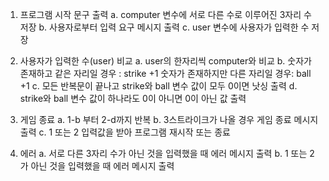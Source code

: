 1. 프로그램 시작 문구 출력
   a. computer 변수에 서로 다른 수로 이루어진 3자리 수 저장
   b. 사용자로부터 입력 요구 메시지 출력
   c. user 변수에 사용자가 입력한 수 저장
   
3. 사용자가 입력한 수(user) 비교
    a. user의 한자리씩 computer와 비교
    b. 숫자가 존재하고 같은 자리일 경우 : strike +1
       숫자가 존재하지만 다른 자리일 경우: ball +1
    c. 모든 반복문이 끝나고 strike와 ball 변수 값이 모두 0이면 낫싱 출력
    d. strike와 ball 변수 값이 하나라도 0이 아니면 0이 아닌 값 출력
   
5. 게임 종료
    a. 1-b 부터 2-d까지 반복
    b. 3스트라이크가 나올 경우 게임 종료 메시지 출력
    c. 1 또는 2 입력값을 받아 프로그램 재시작 또는 종료
   
7. 에러
    a. 서로 다른 3자리 수가 아닌 것을 입력했을 때 에러 메시지 출력
    b. 1 또는 2가 아닌 것을 입력했을 때 에러 메시지 출력
